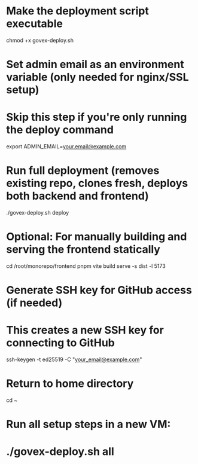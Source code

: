 # Make the deployment script executable
chmod +x govex-deploy.sh

# Set admin email as an environment variable (only needed for nginx/SSL setup)
# Skip this step if you're only running the deploy command
export ADMIN_EMAIL=your.email@example.com

# Run full deployment (removes existing repo, clones fresh, deploys both backend and frontend)
./govex-deploy.sh deploy

# Optional: For manually building and serving the frontend statically
cd /root/monorepo/frontend
pnpm vite build
serve -s dist -l 5173

# Generate SSH key for GitHub access (if needed)
# This creates a new SSH key for connecting to GitHub
ssh-keygen -t ed25519 -C "your_email@example.com"

# Return to home directory
cd ~

# Run all setup steps in a new VM:
# ./govex-deploy.sh all